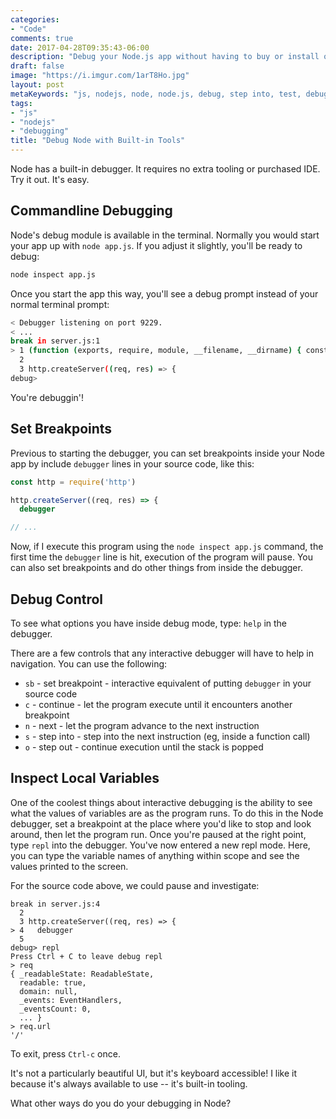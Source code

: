 ```yaml
---
categories:
- "Code"
comments: true
date: 2017-04-28T09:35:43-06:00
description: "Debug your Node.js app without having to buy or install other tools."
draft: false
image: "https://i.imgur.com/1arT8Ho.jpg"
layout: post
metaKeywords: "js, nodejs, node, node.js, debug, step into, test, debugger, inspect"
tags:
- "js"
- "nodejs"
- "debugging"
title: "Debug Node with Built-in Tools"
---
```


Node has a built-in debugger.  It requires no extra tooling or purchased IDE.  Try it out.  It's easy.

<!--more-->

## Commandline Debugging

Node's debug module is available in the terminal.  Normally you would start your app up with `node app.js`.  If you adjust it slightly, you'll be ready to debug:

```bash
node inspect app.js
```

Once you start the app this way, you'll see a debug prompt instead of your normal terminal prompt:

```bash
< Debugger listening on port 9229.
< ...
break in server.js:1
> 1 (function (exports, require, module, __filename, __dirname) { const http = require('http')
  2
  3 http.createServer((req, res) => {
debug>
```

You're debuggin'!

## Set Breakpoints

Previous to starting the debugger, you can set breakpoints inside your Node app by include `debugger` lines in your source code, like this:

```js
const http = require('http')

http.createServer((req, res) => {
  debugger

// ...
```

Now, if I execute this program using the `node inspect app.js` command, the first time the `debugger` line is hit, execution of the program will pause.  You can also set breakpoints and do other things from inside the debugger.

## Debug Control

To see what options you have inside debug mode, type: `help` in the debugger.

There are a few controls that any interactive debugger will have to help in navigation.  You can use the following:

- `sb` - set breakpoint - interactive equivalent of putting `debugger` in your source code
- `c` - continue - let the program execute until it encounters another breakpoint
- `n` - next - let the program advance to the next instruction
- `s` - step into - step into the next instruction (eg, inside a function call)
- `o` - step out - continue execution until the stack is popped

## Inspect Local Variables

One of the coolest things about interactive debugging is the ability to see what the values of variables are as the program runs.  To do this in the Node debugger, set a breakpoint at the place where you'd like to stop and look around, then let the program run.  Once you're paused at the right point, type `repl` into the debugger.  You've now entered a new repl mode.  Here, you can type the variable names of anything within scope and see the values printed to the screen.

For the source code above, we could pause and investigate:

```
break in server.js:4
  2
  3 http.createServer((req, res) => {
> 4   debugger
  5
debug> repl
Press Ctrl + C to leave debug repl
> req
{ _readableState: ReadableState,
  readable: true,
  domain: null,
  _events: EventHandlers,
  _eventsCount: 0,
  ... }
> req.url
'/'
```

To exit, press `Ctrl-c` once.

It's not a particularly beautiful UI, but it's keyboard accessible!  I like it because it's always available to use -- it's built-in tooling.  

What other ways do you do your debugging in Node?
